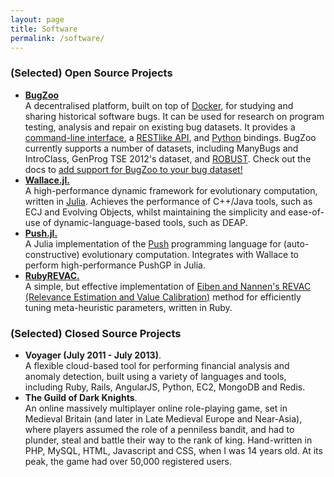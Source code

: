 ```yaml
---
layout: page
title: Software
permalink: /software/
---
```


### (Selected) Open Source Projects

* [**BugZoo**](https://github.com/squaresLab/BugZoo)<br/>
  A decentralised platform, built on top of [Docker](https://docker.com),
  for studying and sharing historical software bugs.
  It can be used for research on program testing, analysis and repair on existing bug datasets.
  It provides a [command-line interface](https://squareslab.github.io/BugZoo/cli.html),
  a [RESTlike API](https://github.com/squaresLab/BugZoo/blob/master/api-specification.yml),
  and [Python](https://squareslab.github.io/BugZoo/api.html) bindings.
  BugZoo currently supports a number of datasets, including
  ManyBugs and IntroClass,
  GenProg TSE 2012's dataset, and [ROBUST](https://github.com/robust-rosin/robust).
  Check out the docs to [add support for BugZoo to your bug dataset!](https://squareslab.github.io/BugZoo/contributing/bugs.html)
* [**Wallace.jl.**](http://github.com/ChrisTimperley/Wallace)<br/>
  A high-performance dynamic framework for evolutionary computation, written in [Julia](http://julialang.org/). Achieves the performance of C++/Java tools, such as ECJ and Evolving Objects, whilst maintaining the simplicity and
  ease-of-use of dynamic-language-based tools, such as DEAP.
* [**Push.jl.**](http://github.com/ChrisTimperley/Push.jl)<br/>
  A Julia implementation of the [Push](http://faculty.hampshire.edu/lspector/push.html) programming language for (auto-constructive) evolutionary computation. Integrates with Wallace to perform high-performance PushGP in Julia.
* [**RubyREVAC.**](http://github.com/ChrisTimperley/RubyREVAC)<br/>
  A simple, but effective implementation of [Eiben and Nannen's REVAC (Relevance Estimation and Value Calibration)]() method for efficiently tuning meta-heuristic parameters, written in Ruby.


### (Selected) Closed Source Projects

* **Voyager (July 2011 - July 2013)**.<br/>
  A flexible cloud-based tool for performing financial analysis and anomaly detection, built using a variety of languages and tools,
  including Ruby, Rails, AngularJS, Python, EC2, MongoDB and Redis.
* **The Guild of Dark Knights**.<br/>
  An online massively multiplayer online role-playing game, set in Medieval
  Britain (and later in Late Medieval Europe and Near-Asia), where players assumed the role of a penniless
  bandit, and had to plunder, steal and battle their way to the rank of king.
  Hand-written in PHP, MySQL, HTML, Javascript and CSS, when I was 14 years old.
  At its peak, the game had over 50,000 registered users.
